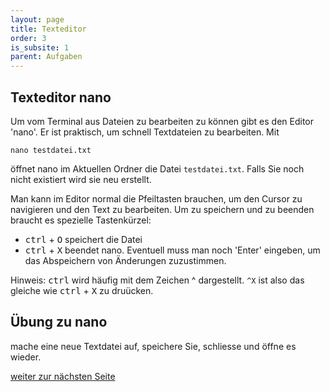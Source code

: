 ```yaml
---
layout: page
title: Texteditor
order: 3
is_subsite: 1
parent: Aufgaben
---
```

<body class="theme-base-0d">

## Texteditor nano

Um vom Terminal aus Dateien zu bearbeiten zu können gibt es den Editor 'nano'.
Er ist praktisch, um schnell Textdateien zu bearbeiten. Mit

`nano testdatei.txt`

öffnet nano im Aktuellen Ordner die Datei `testdatei.txt`. Falls Sie noch nicht existiert wird sie neu erstellt.

Man kann im Editor normal die Pfeiltasten brauchen, um den Cursor zu navigieren und den Text zu bearbeiten. Um zu speichern und zu beenden braucht es spezielle Tastenkürzel:
* <kbd>ctrl</kbd> + <kbd>O</kbd> speichert die Datei
* <kbd>ctrl</kbd> + <kbd>X</kbd> beendet nano. Eventuell muss man noch 'Enter' eingeben, um das Abspeichern von Änderungen zuzustimmen.

Hinweis: <kbd>ctrl</kbd> wird häufig mit dem Zeichen ^ dargestellt. `^X` ist also das gleiche wie <kbd>ctrl</kbd> + <kbd>X</kbd> zu druücken.

## Übung zu nano

mache eine neue Textdatei auf, speichere Sie, schliesse und öffne es wieder.



[weiter zur nächsten Seite](/_pages/uebungen)
